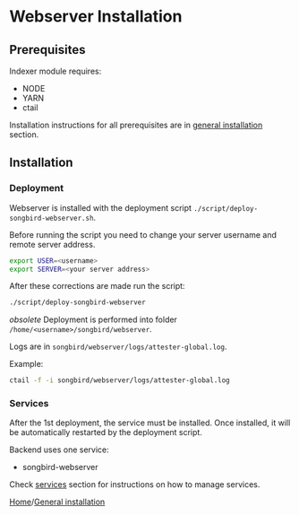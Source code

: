 # Webserver Installation

## Prerequisites

Indexer module requires:

- NODE
- YARN
- ctail

Installation instructions for all prerequisites are in [general installation](general-installation.md) section.

## Installation

### Deployment

Webserver is installed with the deployment script `./script/deploy-songbird-webserver.sh`.

Before running the script you need to change your server username and remote server address.

``` bash
export USER=<username>
export SERVER=<your server address>
```

After these corrections are made run the script:

``` bash
./script/deploy-songbird-webserver
```
*obsolete*
Deployment is performed into folder `/home/<username>/songbird/webserver`.

Logs are in `songbird/webserver/logs/attester-global.log`.

Example:

``` bash
ctail -f -i songbird/webserver/logs/attester-global.log
```

### Services

After the 1st deployment, the service must be installed. Once installed, it will be automatically restarted by the deployment script.

Backend uses one service:

- songbird-webserver

Check [services](services.md) section for instructions on how to manage services.

[Home](./../README.md)/[General installation](../installation/general-installation.md)

